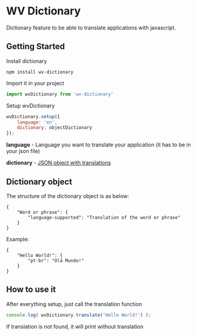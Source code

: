 # WV Dictionary #

Dictionary feature to be able to translate applications with javascript.

## Getting Started ##

Install dictionary

```
npm install wv-dictionary
```

Import it in your project

```javascript
import wvDictionary from 'wv-dictionary'
```

Setup wvDictionary

```javascript
wvDictionary.setup({
	language: 'en',
	dictionary: objectDictionary
});
```

**language** - Language you want to translate your application (it has to be in your json file)

**dictionary** - [JSON object with translations](#dictionary-object)

## Dictionary object ##

The structure of the dictionary object is as below:

```
{
	"Word or phrase": {
		"language-supported": "Translation of the word or phrase"
	}
}
```

Example:

```
{
	"Hello World!": {
		"pt-br": "Olá Mundo!"
	}
}
```

## How to use it ##

After everything setup, just call the translation function

```javascript
console.log( wvDictionary.translate('Hello World!') );
```

If translation is not found, it will print without translation
